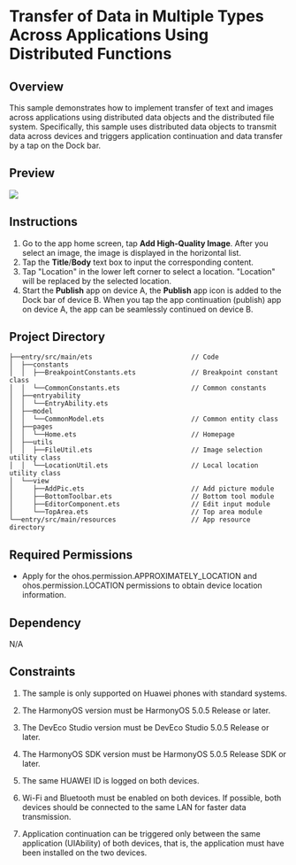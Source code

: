 # Transfer of Data in Multiple Types Across Applications Using Distributed Functions

## Overview

This sample demonstrates how to implement transfer of text and images across applications using distributed data objects and the distributed file system. Specifically, this sample uses distributed data objects to transmit data across devices and triggers application continuation and data transfer by a tap on the Dock bar.

## Preview

![](screenshots/device/ContinuePublish_EN.gif)

## Instructions

1. Go to the app home screen, tap **Add High-Quality Image**. After you select an image, the image is displayed in the horizontal list.
2. Tap the **Title**/**Body** text box to input the corresponding content.
3. Tap "Location" in the lower left corner to select a location. "Location" will be replaced by the selected location.
4. Start the **Publish** app on device A, the **Publish** app icon is added to the Dock bar of device B. When you tap the app continuation (publish) app on device A, the app can be seamlessly continued on device B.

## Project Directory

```
├──entry/src/main/ets                         // Code
│  ├──constants
│  │  ├──BreakpointConstants.ets              // Breakpoint constant class
│  │  └──CommonConstants.ets                  // Common constants
│  ├──entryability
│  │  └──EntryAbility.ets       
│  ├──model
│  │  └──CommonModel.ets                      // Common entity class      
│  ├──pages
│  │  └──Home.ets                             // Homepage      
│  ├──utils
│  │  ├──FileUtil.ets                         // Image selection utility class
│  │  └──LocationUtil.ets                     // Local location utility class
│  └──view
│     ├──AddPic.ets                           // Add picture module
│     ├──BottomToolbar.ets                    // Bottom tool module
│     ├──EditorComponent.ets                  // Edit input module
│     └──TopArea.ets                          // Top area module
└──entry/src/main/resources                   // App resource directory
```

## Required Permissions

- Apply for the ohos.permission.APPROXIMATELY_LOCATION and ohos.permission.LOCATION permissions to obtain device location information.

## Dependency

N/A

## Constraints

1. The sample is only supported on Huawei phones with standard systems.

2. The HarmonyOS version must be HarmonyOS 5.0.5 Release or later.

3. The DevEco Studio version must be DevEco Studio 5.0.5 Release or later.

4. The HarmonyOS SDK version must be HarmonyOS 5.0.5 Release SDK or later.

5. The same HUAWEI ID is logged on both devices.

6. Wi-Fi and Bluetooth must be enabled on both devices. If possible, both devices should be connected to the same LAN for faster data transmission.

7. Application continuation can be triggered only between the same application (UIAbility) of both devices, that is, the application must have been installed on the two devices.
